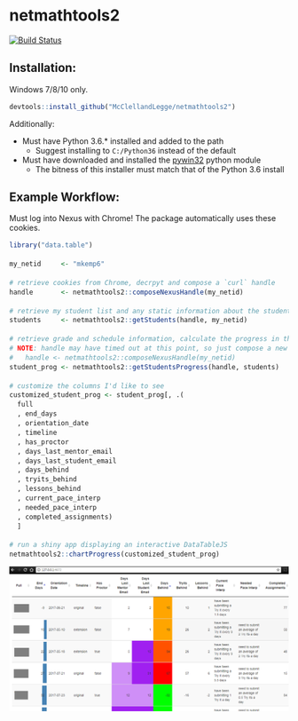 # netmathtools2

[![Build Status](https://travis-ci.org/McClellandLegge/netmathtools2.svg?branch=master)](https://travis-ci.org/McClellandLegge/netmathtools2)

## Installation:

Windows 7/8/10 only.

```R
devtools::install_github("McClellandLegge/netmathtools2")
```

Additionally:

* Must have Python 3.6.* installed and added to the path
    * Suggest installing to `C:/Python36` instead of the default 
* Must have downloaded and installed the [pywin32](https://sourceforge.net/projects/pywin32/) python module
    * The bitness of this installer must match that of the Python 3.6 install
   
## Example Workflow:

Must log into Nexus with Chrome! The package automatically uses these cookies.

```R
library("data.table")

my_netid     <- "mkemp6"

# retrieve cookies from Chrome, decrpyt and compose a `curl` handle
handle       <- netmathtools2::composeNexusHandle(my_netid)

# retrieve my student list and any static information about the students
students     <- netmathtools2::getStudents(handle, my_netid)

# retrieve grade and schedule information, calculate the progress in the course
# NOTE: handle may have timed out at this point, so just compose a new one if so:
#   handle <- netmathtools2::composeNexusHandle(my_netid)
student_prog <- netmathtools2::getStudentsProgress(handle, students)

# customize the columns I'd like to see
customized_student_prog <- student_prog[, .(
  full
  , end_days
  , orientation_date
  , timeline
  , has_proctor
  , days_last_mentor_email
  , days_last_student_email
  , days_behind
  , tryits_behind
  , lessons_behind
  , current_pace_interp
  , needed_pace_interp
  , completed_assignments)
  ]

# run a shiny app displaying an interactive DataTableJS
netmathtools2::chartProgress(customized_student_prog)
```

![alt text](www/app-output.png)


